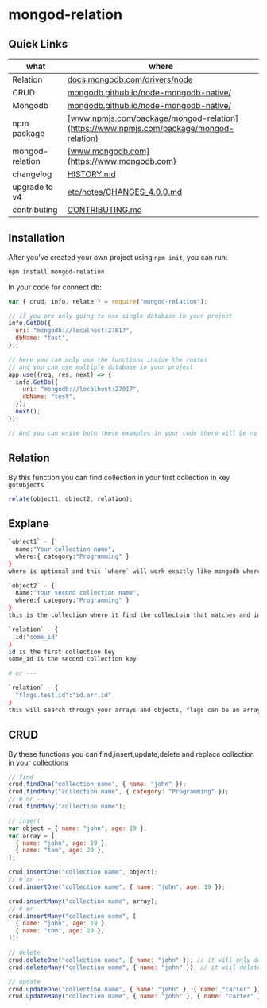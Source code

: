 # mongod-relation

## Quick Links

| what            | where                                                                                                             |
| --------------- | ----------------------------------------------------------------------------------------------------------------- |
| Relation        | [docs.mongodb.com/drivers/node](https://docs.mongodb.com/drivers/node)                                            |
| CRUD            | [mongodb.github.io/node-mongodb-native/](https://mongodb.github.io/node-mongodb-native/)                          |
| Mongodb         | [mongodb.github.io/node-mongodb-native/](https://mongodb.github.io/node-mongodb-native/)                          |
| npm package     | [www.npmjs.com/package/mongod-relation](https://www.npmjs.com/package/mongod-relation)                            |
| mongod-relation | [www.mongodb.com](https://www.mongodb.com)                                                                        |
| changelog       | [HISTORY.md](https://github.com/mongodb/node-mongodb-native/blob/HEAD/HISTORY.md)                                 |
| upgrade to v4   | [etc/notes/CHANGES_4.0.0.md](https://github.com/mongodb/node-mongodb-native/blob/HEAD/etc/notes/CHANGES_4.0.0.md) |
| contributing    | [CONTRIBUTING.md](https://github.com/mongodb/node-mongodb-native/blob/HEAD/CONTRIBUTING.md)                       |

## Installation

After you've created your own project using `npm init`, you can run:

```bash
npm install mongod-relation
```

In your code for connect db:

```javascript
var { crud, info, relate } = require("mongod-relation");

// if you are only going to use single database in your project
info.GetDb({
  uri: "mongodb://localhost:27017",
  dbName: "test",
});

// here you can only use the functions inside the routes
// and you can use multiple database in your project
app.use((req, res, next) => {
  info.GetDb({
    uri: "mongodb://localhost:27017",
    dbName: "test",
  });
  next();
});

// And you can write both these examples in your code there will be no issue recommend
```

## Relation

By this function you can find collection in your first collection in key `gotObjects`

```javascript
relate(object1, object2, relation);
```

## Explane

```bash
`object1` - {
  name:"Your collection name",
  where:{ category:"Programming" }
}
where is optional and this `where` will work exactly like mongodb where work in there find function

`object2` - {
  name:"Your second collection name",
  where:{ category:"Programming" }
}
this is the collection where it find the collectoin that matches and insert in object1.

`relation` - {
  id:"some_id"
}
id is the first collection key
some_id is the second collection key

# or ---

`relation` - {
  "flags.test.id":"id.arr.id"
}
this will search through your arrays and objects, flags can be an array or object
```

## CRUD

By these functions you can find,insert,update,delete and replace collection in your collections

```javascript
// find
crud.findOne("collection name", { name: "john" });
crud.findMany("collection name", { category: "Programming" });
// # or --
crud.findMany("collection name");

// insert
var object = { name: "john", age: 19 };
var array = [
  { name: "john", age: 19 },
  { name: "tom", age: 20 },
];

crud.insertOne("collection name", object);
// # or --
crud.insertOne("collection name", { name: "john", age: 19 });

crud.insertMany("collection name", array);
// # or --
crud.insertMany("collection name", [
  { name: "john", age: 19 },
  { name: "tom", age: 20 },
]);

// delete
crud.deleteOne("collection name", { name: "john" }); // it will only delete one collection
crud.deleteMany("collection name", { name: "john" }); // it wiil delete the collections where the condition matche

// update
crud.updateOne("collection name", { name: "john" }, { name: "carter" }); // it will only update one collection
crud.updateMany("collection name", { name: "john" }, { name: "carter" }); // it will update record where the condition matches
```
